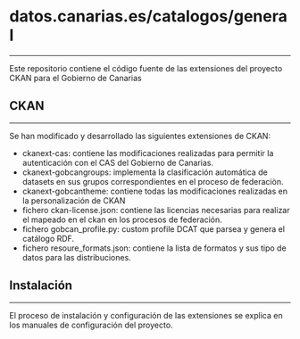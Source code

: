 # datos.canarias.es/catalogos/general
---------------------------------------------------------------

Este repositorio contiene el código fuente de las extensiones del proyecto CKAN para el Gobierno de Canarias


## CKAN
---------------------------------------------------------------

Se han modificado y desarrollado las siguientes extensiones de CKAN:

- ckanext-cas: contiene las modificaciones realizadas para permitir la autenticación con el CAS del Gobierno de Canarias.
- ckanext-gobcangroups: implementa la clasificación automática de datasets en sus grupos correspondientes en el proceso de federaciòn.
- ckanext-gobcantheme: contiene todas las modificaciones realizadas en la personalización de CKAN
- fichero ckan-license.json: contiene las licencias necesarias para realizar el mapeado en el ckan en los procesos de federación.
- fichero gobcan_profile.py: custom profile DCAT que parsea y genera el catálogo RDF.
- fichero resoure_formats.json: contiene la lista de formatos y sus tipo de datos para las distribuciones.

## Instalación
---------------------------------------------------------------

El proceso de instalación y configuración de las extensiones se explica en los manuales de configuración del proyecto.
